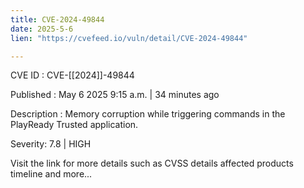 ```yaml
---
title: CVE-2024-49844
date: 2025-5-6
lien: "https://cvefeed.io/vuln/detail/CVE-2024-49844"

---
```


CVE ID : CVE-[[2024]]-49844

Published :  May 6
2025
9:15 a.m. | 34 minutes ago

Description : Memory corruption while triggering commands in the PlayReady Trusted application.

Severity: 7.8 | HIGH

Visit the link for more details
such as CVSS details
affected products
timeline
and more...
